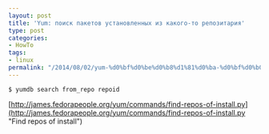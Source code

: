 ```yaml
---
layout: post
title: 'Yum: поиск пакетов установленных из какого-то репозитария'
type: post
categories:
- HowTo
tags:
- linux
permalink: "/2014/08/02/yum-%d0%bf%d0%be%d0%b8%d1%81%d0%ba-%d0%bf%d0%b0%d0%ba%d0%b5%d1%82%d0%be%d0%b2-%d1%83%d1%81%d1%82%d0%b0%d0%bd%d0%be%d0%b2%d0%bb%d0%b5%d0%bd%d0%bd%d1%8b%d1%85/"
---
```

```shell
$ yumdb search from_repo repoid
```

[http://james.fedorapeople.org/yum/commands/find-repos-of-install.py](http://james.fedorapeople.org/yum/commands/find-repos-of-install.py "Find repos of install")

